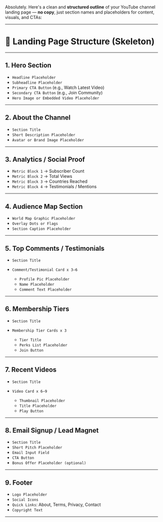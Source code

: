 Absolutely. Here's a clean and **structured outline** of your YouTube channel landing page — **no copy**, just section names and placeholders for content, visuals, and CTAs:

---

# 📐 Landing Page Structure (Skeleton)

---

## 1. **Hero Section**

* `Headline Placeholder`
* `Subheadline Placeholder`
* `Primary CTA Button` (e.g., Watch Latest Video)
* `Secondary CTA Button` (e.g., Join Community)
* `Hero Image or Embedded Video Placeholder`

---

## 2. **About the Channel**

* `Section Title`
* `Short Description Placeholder`
* `Avatar or Brand Image Placeholder`

---

## 3. **Analytics / Social Proof**

* `Metric Block 1` → Subscriber Count
* `Metric Block 2` → Total Views
* `Metric Block 3` → Countries Reached
* `Metric Block 4` → Testimonials / Mentions

---

## 4. **Audience Map Section**

* `World Map Graphic Placeholder`
* `Overlay Dots or Flags`
* `Section Caption Placeholder`

---

## 5. **Top Comments / Testimonials**

* `Section Title`
* `Comment/Testimonial Card x 3–6`

  * `Profile Pic Placeholder`
  * `Name Placeholder`
  * `Comment Text Placeholder`

---

## 6. **Membership Tiers**

* `Section Title`
* `Membership Tier Cards x 3`

  * `Tier Title`
  * `Perks List Placeholder`
  * `Join Button`

---

## 7. **Recent Videos**

* `Section Title`
* `Video Card x 6–9`

  * `Thumbnail Placeholder`
  * `Title Placeholder`
  * `Play Button`

---

## 8. **Email Signup / Lead Magnet**

* `Section Title`
* `Short Pitch Placeholder`
* `Email Input Field`
* `CTA Button`
* `Bonus Offer Placeholder (optional)`

---

## 9. **Footer**

* `Logo Placeholder`
* `Social Icons`
* `Quick Links`: About, Terms, Privacy, Contact
* `Copyright Text`

--- 